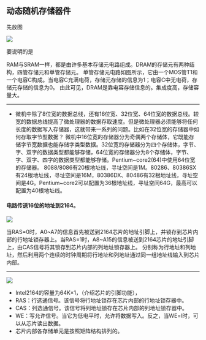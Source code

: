 ## 动态随机存储器件

先放图

![](http://m.qpic.cn/psc?/V13PUOHK2RFsMP/U3..NSiujzLMR7a*2QgXbTyYSs2m3ENrkjGQcDVaG6YLtZJYJX8149k96KiExy05T58L.3O2OPYg2cbGal.rpg!!/b&bo=lwEdAZcBHQEDCSw!&rf=viewer_4)

要说明的是

RAM与SRAM一样，都是由许多基本存储元电路组成。DRAM的存储元有两种结构，四管存储元和单管存储元。
单管存储元电路如图所示，它由一个MOS管T1和一个电容C构成。当电容C充满电荷，存储元存储的信息为1；电容C中无电荷，存储元存储的信息为0。 
由此可见，DRAM是靠电容存储信息的。集成度高，存储容量大。

------

- 微机中除了8位宽的数据总线，还有16位宽、32位宽、64位宽的数据总线。较宽的数据总线提高了微处理器的数据存取速度。但是微处理器必须能够将任何长度的数据写入存储器，这就带来一系列的问题。比如在32位宽的存储器中如何存取字节型数据？
  微机中16位宽的存储器分为奇偶两个存储体，它既能存储字节宽数据也能存储字类型数据。32位宽的存储器分为四个存储体，字节、字、双字的数据类型都能够存储，64位宽的存储器分为8个存储体，字节、字、双字、四字的数据类型都能够存储。Pentium~core2(64)中使用64位宽的存储器。
  8088/8086有20根地址线，寻址空间是1M。80286、80386SX有24根地址线，寻址空间是16M，80386DX、80486有32根地址线，寻址空间是4G。Pentium~core2可以配置为36根地址线，寻址空间64G，最高可以配置为40根地址线。


#### 电路传送16位的地址到2164。

![](http://m.qpic.cn/psc?/V13PUOHK2RFsMP/U3..NSiujzLMR7a*2QgXbal4R*vNKrJfEK*S.TiN1mLRDLWYXhyUQFt7uVmKnS2qIzCHe*4mgQ*5TniqqL6X5w!!/b&bo=IQJ4ASECeAEDCSw!&rf=viewer_4)

当RAS=0时，A0~A7的信息首先被送到2164芯片的地址引脚上，并锁存到芯片内部的行地址锁存器上。当RAS=1时，A8~A15的信息被送到2164芯片的地址引脚上，由CAS信号将其锁存到芯片内部的列地址锁存器上。
分别称为行地址和列地址，然后利用两个连续的时钟周期将行地址和列地址通过同一组地址线输入到芯片内部。

------

![](http://m.qpic.cn/psc?/V13PUOHK2RFsMP/U3..NSiujzLMR7a*2QgXbe6FdG.HPu*.CIh*HMYEvSB1MOeotAWYwpHg0PvEjoSqTBULcTdd5e72gQTlFVi3Zw!!/b&bo=8gH4APIB.AADCSw!&rf=viewer_4)

- Intel2164的容量为64K×1，（介绍芯片的引脚功能），
- RAS：行选通信号。该信号将行地址锁存在芯片内部的行地址锁存器中。
- CAS：列选通信号。该信号将列地址锁存在芯片内部的列地址锁存器中。
- WE：写允许信号。当它为低电平时，允许将数据写入。反之，当WE=l时，可以从芯片读出数据。
- 芯片内部各存储单元是按照矩阵结构排列的。